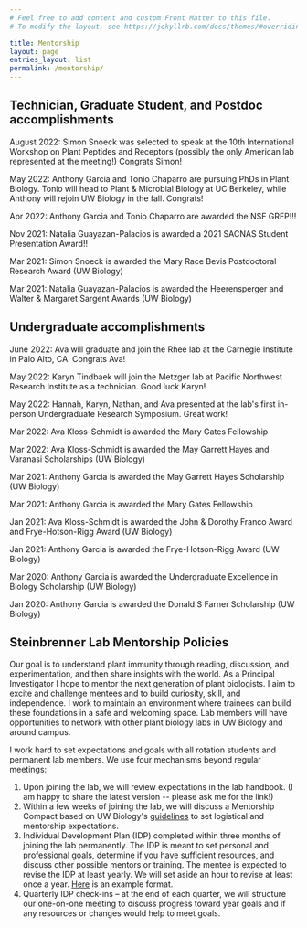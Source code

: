 ```yaml
---
# Feel free to add content and custom Front Matter to this file.
# To modify the layout, see https://jekyllrb.com/docs/themes/#overriding-theme-defaults

title: Mentorship
layout: page
entries_layout: list
permalink: /mentorship/
---
```


## Technician, Graduate Student, and Postdoc accomplishments

August 2022: Simon Snoeck was selected to speak at the 10th International Workshop on Plant Peptides and Receptors (possibly the only American lab represented at the meeting!) Congrats Simon!

May 2022: Anthony Garcia and Tonio Chaparro are pursuing PhDs in Plant Biology. Tonio will head to Plant & Microbial Biology at UC Berkeley, while Anthony will rejoin UW Biology in the fall. Congrats!

Apr 2022: Anthony Garcia and Tonio Chaparro are awarded the NSF GRFP!!!

Nov 2021: Natalia Guayazan-Palacios is awarded a 2021 SACNAS Student Presentation Award!!

Mar 2021: Simon Snoeck is awarded the Mary Race Bevis Postdoctoral Research Award (UW Biology)

Mar 2021: Natalia Guayazan-Palacios is awarded the Heerensperger and Walter & Margaret Sargent Awards (UW Biology)


## Undergraduate accomplishments

June 2022: Ava will graduate and join the Rhee lab at the Carnegie Institute in Palo Alto, CA. Congrats Ava!

May 2022: Karyn Tindbaek will join the Metzger lab at Pacific Northwest Research Institute as a technician. Good luck Karyn!

May 2022: Hannah, Karyn, Nathan, and Ava presented at the lab's first in-person Undergraduate Research Symposium. Great work!

Mar 2022: Ava Kloss-Schmidt is awarded the Mary Gates Fellowship

Mar 2022: Ava Kloss-Schmidt is awarded the May Garrett Hayes and  Varanasi Scholarships (UW Biology)

Mar 2021: Anthony Garcia is awarded the May Garrett Hayes Scholarship (UW Biology)

Mar 2021: Anthony Garcia is awarded the Mary Gates Fellowship

Jan 2021: Ava Kloss-Schmidt is awarded the John & Dorothy Franco Award and Frye-Hotson-Rigg Award (UW Biology)

Jan 2021: Anthony Garcia is awarded the Frye-Hotson-Rigg Award (UW Biology)

Mar 2020: Anthony Garcia is awarded the Undergraduate Excellence in Biology Scholarship (UW Biology)

Jan 2020: Anthony Garcia is awarded the Donald S Farner Scholarship (UW Biology)

## Steinbrenner Lab Mentorship Policies

Our goal is to understand plant immunity through reading, discussion, and experimentation, and then share insights with the world. As a Principal Investigator I hope to mentor the next generation of plant biologists. I aim to excite and challenge mentees and to build curiosity, skill, and independence. I work to maintain an environment where trainees can build these foundations in a safe and welcoming space. Lab members will have opportunities to network with other plant biology labs in UW Biology and around campus.

I work hard to set expectations and goals with all rotation students and permanent lab members. We use four mechanisms beyond regular meetings:
1. Upon joining the lab, we will review expectations in the lab handbook. (I am happy to share the latest version -- please ask me for the link!)
2. Within a few weeks of joining the lab, we will discuss a Mentorship Compact based on UW Biology's <a href="https://www.biology.washington.edu/sites/default/files/general/Biology_MentorshipCompactChecklist_2021-04-28.docx">guidelines</a> to set logistical and mentorship expectations.
3. Individual Development Plan (IDP) completed within three months of joining the lab permanently.  The IDP is meant to set personal and professional goals, determine if you have sufficient resources, and discuss other possible mentors or training.  The mentee is expected to revise the IDP at least yearly.  We will set aside an hour to revise at least once a year.
  <a href="https://drive.google.com/file/d/1cN6p0tZamFfVHvuOl6WTysCFf-mHQL9G/view?usp=sharing">Here</a> is an example format.
4. Quarterly IDP check-ins – at the end of each quarter, we will structure our one-on-one meeting to discuss progress toward year goals and if any resources or changes would help to meet goals.
